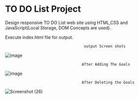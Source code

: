 # TO DO List Project 
Design responsive TO DO List web site using HTML,CSS and JavaScript(Local Storage, DOM Concepts are used).

Execute index.html file for output.

                                        output Screen shots


![image](https://user-images.githubusercontent.com/98251620/236180794-35198512-60de-4f1c-9b0e-b902097b7cce.png)


                                       After Adding The Goals
                                                                       
![image](https://user-images.githubusercontent.com/98251620/236184055-8d1c3fb1-738b-40e3-9c92-9b311ccff325.png)

                                       After Deleting the Goals

![Screenshot (26)](https://user-images.githubusercontent.com/98251620/236184147-3d804c8f-03a1-4325-8cef-6a083779a08e.png)



